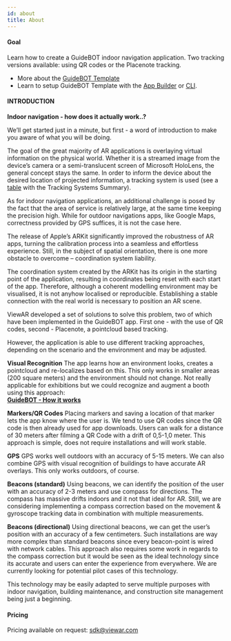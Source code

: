 ```yaml
---
id: about
title: About
---
```


#### Goal

Learn how to create a GuideBOT indoor navigation application.
Two tracking versions available: using QR codes or the Placenote tracking.

- More about the [GuideBOT Template](https://www.viewar.com/template/guidebot/)
- Learn to setup GuideBOT Template with the [App Builder](./app_builder) or [CLI](./cli).

#### INTRODUCTION

**Indoor navigation - how does it actually work..?**

We’ll get started just in a minute, but first - a word of introduction to make you aware of what you will be doing.

The goal of the great majority of AR applications is overlaying virtual information on the physical world. Whether it is a streamed image from the device’s camera or a semi-translucent screen of Microsoft HoloLens, the general concept stays the same. In order to inform the device about the desired location of projected information, a tracking system is used (see a [table](/docs/sdk/basic-concepts) with the Tracking Systems Summary).

As for indoor navigation applications, an additional challenge is posed by the fact that the area of service is relatively large, at the same time keeping the precision high. While for outdoor navigations apps, like Google Maps, correctness provided by GPS suffices, it is not the case here.

The release of Apple’s ARKit significantly improved the robustness of AR apps, turning the calibration process into a seamless and effortless experience. Still, in the subject of spatial orientation, there is one more obstacle to overcome – coordination system liability.

The coordination system created by the ARKit has its origin in the starting point of the application, resulting in coordinates being reset with each start of the app. Therefore, although a coherent modelling environment may be visualised, it is not anyhow localised or reproducible. Establishing a stable connection with the real world is necessary to position an AR scene.

ViewAR developed a set of solutions to solve this problem, two of which have been implemented in the GuideBOT app. First one - with the use of QR codes, second - Placenote, a pointcloud based tracking.

However, the application is able to use different tracking approaches, depending on the scenario and the environment and may be adjusted.

**Visual Recognition**
The app learns how an environment looks, creates a pointcloud and re-localizes based on this. This only works in smaller areas (200 square meters) and the environment should not change.
Not really applicable for exhibitions but we could recognize and augment a booth using this approach:  
**[GuideBOT - How it works](https://youtu.be/huHFRSPN5es)**

**Markers/QR Codes**
Placing markers and saving a location of that marker lets the app know where the user is. We tend to use QR codes since the QR code is then already used for app downloads. Users can walk for a distance of 30 meters after filming a QR Code with a drift of 0,5-1,0 meter. This approach is simple, does not require installations and will work stable.

**GPS**
GPS works well outdoors with an accuracy of 5-15 meters. We can also combine GPS with visual recognition of buildings to have accurate AR overlays. This only works outdoors, of course.

**Beacons (standard)**
Using beacons, we can identify the position of the user with an accuracy of 2-3 meters and use compass for directions. The compass has massive drifts indoors and it not that ideal for AR. Still, we are considering implementing a compass correction based on the movement & gyroscope tracking data in combination with multiple measurements.

**Beacons (directional)**
Using directional beacons, we can get the user’s position with an accuracy of a few centimeters. Such installations are way more complex than standard beacons since every beacon-point is wired with network cables. This approach also requires some work in regards to the compass correction but it would be seen as the ideal technology since its accurate and users can enter the experience from everywhere. We are currently looking for potential pilot cases of this technology.

This technology may be easily adapted to serve multiple purposes with indoor navigation, building maintenance, and construction site management being just a beginning.

#### Pricing

Pricing available on request: <sdk@viewar.com>

